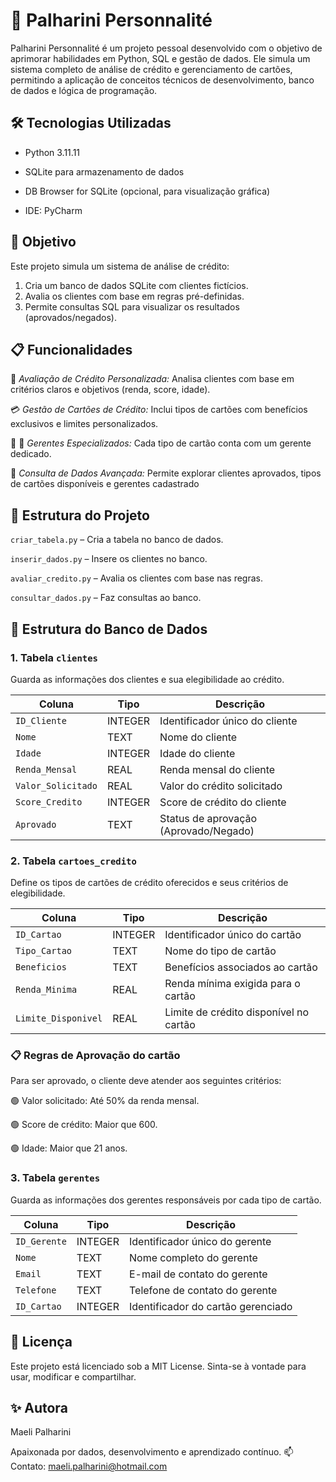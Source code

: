 # 🏦 Palharini Personnalité
Palharini Personnalité é um projeto pessoal desenvolvido com o objetivo de aprimorar habilidades em Python, SQL e gestão de dados. Ele simula um sistema completo de análise de crédito e gerenciamento de cartões, permitindo a aplicação de conceitos técnicos de desenvolvimento, banco de dados e lógica de programação.

## 🛠️ Tecnologias Utilizadas
* Python 3.11.11

* SQLite para armazenamento de dados

* DB Browser for SQLite (opcional, para visualização gráfica)

* IDE: PyCharm

## 📌 Objetivo
Este projeto simula um sistema de análise de crédito:

1. Cria um banco de dados SQLite com clientes fictícios.
2. Avalia os clientes com base em regras pré-definidas.
3. Permite consultas SQL para visualizar os resultados (aprovados/negados).

## 📋 Funcionalidades
🌟 *Avaliação de Crédito Personalizada:*
Analisa clientes com base em critérios claros e objetivos (renda, score, idade).

💳 *Gestão de Cartões de Crédito:*
Inclui tipos de cartões com benefícios exclusivos e limites personalizados.

🧑 💼 *Gerentes Especializados:*
Cada tipo de cartão conta com um gerente dedicado.

🔎 *Consulta de Dados Avançada:*
Permite explorar clientes aprovados, tipos de cartões disponíveis e gerentes cadastrado

## 📁 Estrutura do Projeto
`criar_tabela.py` – Cria a tabela no banco de dados.
    
`inserir_dados.py` – Insere os clientes no banco.
    
`avaliar_credito.py` – Avalia os clientes com base nas regras.
    
`consultar_dados.py` – Faz consultas ao banco.

## 📁 Estrutura do Banco de Dados

### 1. Tabela `clientes`
Guarda as informações dos clientes e sua elegibilidade ao crédito.

| Coluna           | Tipo      | Descrição                             |
|-------------------|-----------|---------------------------------------|
| `ID_Cliente`      | INTEGER   | Identificador único do cliente        |
| `Nome`            | TEXT      | Nome do cliente                      |
| `Idade`           | INTEGER   | Idade do cliente                     |
| `Renda_Mensal`    | REAL      | Renda mensal do cliente              |
| `Valor_Solicitado`| REAL      | Valor do crédito solicitado          |
| `Score_Credito`   | INTEGER   | Score de crédito do cliente          |
| `Aprovado`        | TEXT      | Status de aprovação (Aprovado/Negado) |


### 2. Tabela `cartoes_credito`
Define os tipos de cartões de crédito oferecidos e seus critérios de elegibilidade.

| Coluna            | Tipo      | Descrição                                 |
|--------------------|-----------|-------------------------------------------|
| `ID_Cartao`        | INTEGER   | Identificador único do cartão             |
| `Tipo_Cartao`      | TEXT      | Nome do tipo de cartão                    |
| `Beneficios`       | TEXT      | Benefícios associados ao cartão           |
| `Renda_Minima`     | REAL      | Renda mínima exigida para o cartão        |
| `Limite_Disponivel`| REAL      | Limite de crédito disponível no cartão    |

### 📋 Regras de Aprovação do cartão

Para ser aprovado, o cliente deve atender aos seguintes critérios:

🟢 Valor solicitado: Até 50% da renda mensal.

🟢 Score de crédito: Maior que 600.

🟢 Idade: Maior que 21 anos.

### 3. Tabela `gerentes`
Guarda as informações dos gerentes responsáveis por cada tipo de cartão.

| Coluna            | Tipo      | Descrição                                  |
|--------------------|-----------|--------------------------------------------|
| `ID_Gerente`       | INTEGER   | Identificador único do gerente             |
| `Nome`             | TEXT      | Nome completo do gerente                   |
| `Email`            | TEXT      | E-mail de contato do gerente              |
| `Telefone`         | TEXT      | Telefone de contato do gerente            |
| `ID_Cartao`        | INTEGER   | Identificador do cartão gerenciado         |



## 🔗 Licença
Este projeto está licenciado sob a MIT License. Sinta-se à vontade para usar, modificar e compartilhar.

## ✨ Autora
Maeli Palharini

Apaixonada por dados, desenvolvimento e aprendizado contínuo.
📫 Contato: maeli.palharini@hotmail.com
